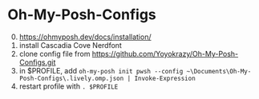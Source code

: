 # Oh-My-Posh-Configs

0. https://ohmyposh.dev/docs/installation/
1. install Cascadia Cove Nerdfont
2. clone config file from https://github.com/Yoyokrazy/Oh-My-Posh-Configs.git
3. in $PROFILE, add `oh-my-posh init pwsh --config ~\Documents\Oh-My-Posh-Configs\.lively.omp.json | Invoke-Expression`
4. restart profile with `. $PROFILE`
